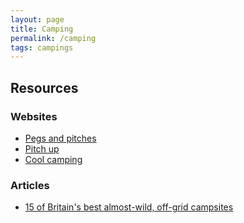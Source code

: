```yaml
---
layout: page
title: Camping
permalink: /camping
tags: campings
---
```


## Resources

### Websites
* [Pegs and pitches](https://pegsandpitches.co.uk/)
* [Pitch up](https://www.pitchup.com/)
* [Cool camping](https://coolcamping.com/)

### Articles
* [15 of Britain's best almost-wild, off-grid campsites](https://www.theguardian.com/travel/2021/mar/20/15-best-almost-wild-camping-off-grid-campsites-britain-uk)
